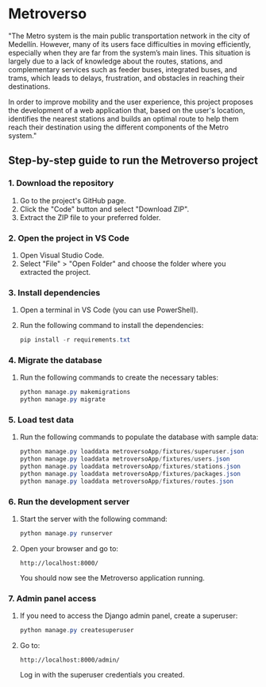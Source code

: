 # Metroverso

"The Metro system is the main public transportation network in the city of Medellín. However, many of its users face difficulties in moving efficiently, especially when they are far from the system’s main lines. This situation is largely due to a lack of knowledge about the routes, stations, and complementary services such as feeder buses, integrated buses, and trams, which leads to delays, frustration, and obstacles in reaching their destinations.

In order to improve mobility and the user experience, this project proposes the development of a web application that, based on the user's location, identifies the nearest stations and builds an optimal route to help them reach their destination using the different components of the Metro system."


## Step-by-step guide to run the Metroverso project

### 1. Download the repository

1. Go to the project's GitHub page.
2. Click the "Code" button and select "Download ZIP".
3. Extract the ZIP file to your preferred folder.

### 2. Open the project in VS Code

1. Open Visual Studio Code.
2. Select "File" > "Open Folder" and choose the folder where you extracted the project.

### 3. Install dependencies

1. Open a terminal in VS Code (you can use PowerShell).
2. Run the following command to install the dependencies:

   ```powershell
   pip install -r requirements.txt
   ```

### 4. Migrate the database

1. Run the following commands to create the necessary tables:

   ```powershell
   python manage.py makemigrations
   python manage.py migrate
   ```

### 5. Load test data

1. Run the following commands to populate the database with sample data:

   ```powershell
   python manage.py loaddata metroversoApp/fixtures/superuser.json
   python manage.py loaddata metroversoApp/fixtures/users.json
   python manage.py loaddata metroversoApp/fixtures/stations.json
   python manage.py loaddata metroversoApp/fixtures/packages.json
   python manage.py loaddata metroversoApp/fixtures/routes.json
   ```

### 6. Run the development server

1. Start the server with the following command:

   ```powershell
   python manage.py runserver
   ```

2. Open your browser and go to:

   ```
   http://localhost:8000/
   ```

   You should now see the Metroverso application running.

### 7. Admin panel access

1. If you need to access the Django admin panel, create a superuser:

   ```powershell
   python manage.py createsuperuser
   ```

2. Go to:

   ```
   http://localhost:8000/admin/
   ```

   Log in with the superuser credentials you created.



